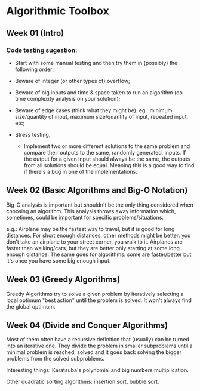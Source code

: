 # Algorithmic Toolbox

## Week 01 (Intro)

### Code testing sugestion:

- Start with some manual testing and then try them in (possibly) the following order;

- Beware of integer (or other types of) overflow;

- Beware of big inputs and time & space taken to run an algorithm (do time complexity analysis on your solution);

- Beware of edge cases (think what they might be). eg.: minimum size/quantity of input, maximum size/quantity of input, repeated input, etc;

- Stress testing.
    - Implement two or more different solutions to the same problem and compare their outputs to the same, randomly generated, inputs. If the output for a given input should always be the same, the outputs from all solutions should be equal. Meaning this is a good way to find if there's a bug in one of the implementations. 

## Week 02 (Basic Algorithms and Big-O Notation)

Big-O analysis is important but shouldn't be the only thing considered when choosing an algorithm.
This analysis throws away information which, sometimes, could be important for specific problems/situations.

e.g.: Airplane may be the fastest way to travel, but it is good for long distances. For short enough distances, other methods might be better: you don't take an airplane to your street corner, you walk to it. Airplanes are faster than walking/cars, but they are better only starting at some long enough distance. The same goes for algorithms: some are faster/better but it's once you have some big enough input.

## Week 03 (Greedy Algorithms)

Greedy Algorithms try to solve a given problem by iteratively selecting a local optimum "best action" until the problem is solved. It won't always find the global optimum.

## Week 04 (Divide and Conquer Algorithms)

Most of them often have a recursive definition that (usually) can be turned into an iterative one. They divide the problem in smaller subproblems until a minimal problem is reached, solved and it goes back solving the bigger problems from the solved subproblems.

Interesting things: Karatsuba's polynomial and big numbers multiplication.

Other quadratic sorting algorithms: insertion sort, bubble sort.
